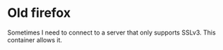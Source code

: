 # Old firefox

Sometimes I need to connect to a server that only supports SSLv3.
This container allows it.

